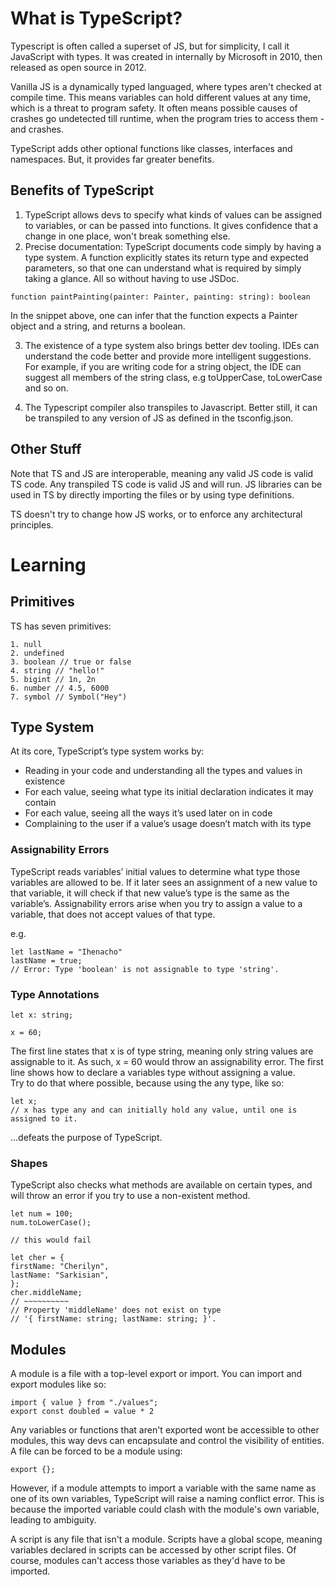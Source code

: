 # What is TypeScript?

Typescript is often called a superset of JS, but for simplicity, I call it JavaScript with types. It was created in internally by Microsoft in 2010, then released as open source in 2012. 

Vanilla JS is a dynamically typed languaged, where types aren't checked at compile time. This means variables can hold different values at any time, which is a threat to program safety. It often means possible causes of crashes go undetected till runtime, when the program tries to access them - and crashes.

TypeScript adds other optional functions like classes, interfaces and namespaces. But, it provides far greater benefits.

## Benefits of TypeScript
1. TypeScript allows devs to specify what kinds of values can be assigned to variables, or can be passed into functions. It gives confidence that a change in one place, won't break something else.
2. Precise documentation: TypeScript documents code simply by having a type system. A function explicitly states its return type and expected parameters, so that one can understand what is required by simply taking a glance. All so without having to use JSDoc.

```
function paintPainting(painter: Painter, painting: string): boolean
```

In the snippet above, one can infer that the function expects a Painter object and a string, and returns a boolean.  

3. The existence of a type system also brings better dev tooling. IDEs can understand the code better and provide more
intelligent suggestions. For example, if you are writing code for a string object, the IDE can suggest all members of the string class, e.g toUpperCase, toLowerCase and so on.

4. The Typescript compiler also transpiles to Javascript. Better still, it can be transpiled to any version of JS as defined in the tsconfig.json.

## Other Stuff
Note that TS and JS are interoperable, meaning any valid JS code is valid TS code. Any transpiled TS code is valid JS and will run. JS libraries can be used in TS by directly importing the files or by using type definitions.

TS doesn't try to change how JS works, or to enforce any architectural principles. 


# Learning
## Primitives
TS has seven primitives:
```
1. null
2. undefined
3. boolean // true or false
4. string // "hello!"
5. bigint // 1n, 2n
6. number // 4.5, 6000
7. symbol // Symbol("Hey")
```

## Type System
At its core, TypeScript’s type system works by:
- Reading in your code and understanding all the types and values in
existence
- For each value, seeing what type its initial declaration indicates it may
contain
- For each value, seeing all the ways it’s used later on in code
- Complaining to the user if a value’s usage doesn’t match with its type

### Assignability Errors
TypeScript reads variables’ initial values to determine what type those variables are allowed to be.  If it later sees an assignment of a new value to that variable, it will check if that new value’s type is the same as the variable’s.
Assignability errors arise when you try to assign a value to a variable, that does not accept values of that type.

e.g. 
```
let lastName = "Ihenacho"
lastName = true;
// Error: Type 'boolean' is not assignable to type 'string'.
```

### Type Annotations
```
let x: string;

x = 60;
```

The first line states that x is of type string, meaning only string values are assignable to it. As such, x = 60 would throw an assignability error. The first line shows how to declare a variables type without assigning a value.  
Try to do that where possible, because using the any type, like so:

```
let x;
// x has type any and can initially hold any value, until one is assigned to it.
```

...defeats the purpose of TypeScript.

### Shapes
TypeScript also checks what methods are available on certain types, and will throw an error if you try to use a non-existent method.

```
let num = 100;
num.toLowerCase();

// this would fail
```

```
let cher = {
firstName: "Cherilyn",
lastName: "Sarkisian",
};
cher.middleName;
// ~~~~~~~~~~
// Property 'middleName' does not exist on type
// '{ firstName: string; lastName: string; }'.
```

## Modules
A module is a file with a top-level export or import. You can import and export modules like so:

```
import { value } from "./values";
export const doubled = value * 2
```

Any variables or functions that aren't exported wont be accessible to other modules, this way devs can encapsulate and control the visibility of entities. A file can be forced to be a module using: 
```
export {};
```
However, if a module attempts to import a variable with the same name as one of its own variables, TypeScript will raise a naming conflict error. This is because the imported variable could clash with the module's own variable, leading to ambiguity.

A script is any file that isn't a module. Scripts have a global scope, meaning variables declared in scripts can be accessed by other script files. Of course, modules can't access those variables as they'd have to be imported.